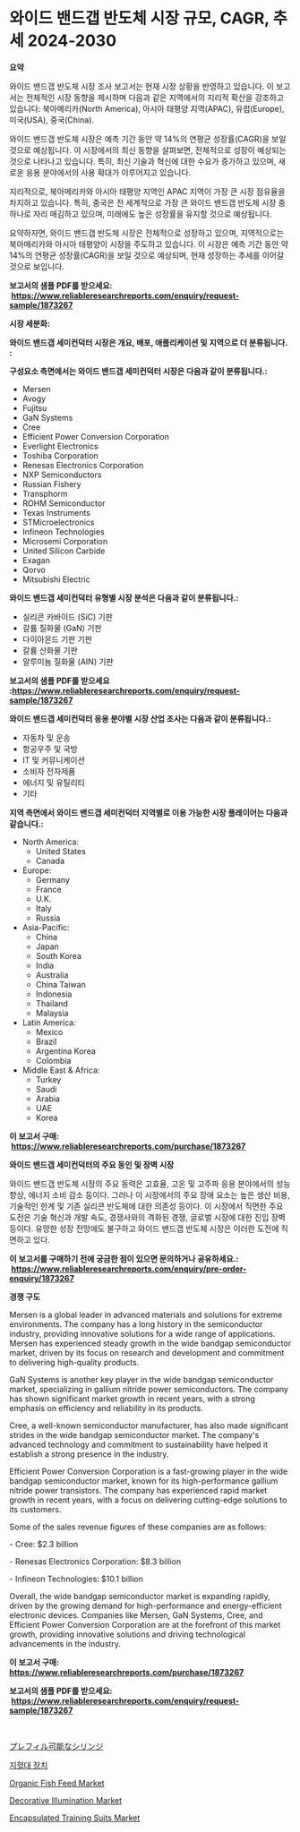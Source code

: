 <p><h1>와이드 밴드갭 반도체 시장 규모, CAGR, 추세 2024-2030</h1></p><p><strong>요약</strong></p>
<p><p>와이드 밴드갭 반도체 시장 조사 보고서는 현재 시장 상황을 반영하고 있습니다. 이 보고서는 전체적인 시장 동향을 제시하며 다음과 같은 지역에서의 지리적 확산을 강조하고 있습니다: 북아메리카(North America), 아시아 태평양 지역(APAC), 유럽(Europe), 미국(USA), 중국(China).</p><p>와이드 밴드갭 반도체 시장은 예측 기간 동안 약 14%의 연평균 성장률(CAGR)을 보일 것으로 예상됩니다. 이 시장에서의 최신 동향을 살펴보면, 전체적으로 성장이 예상되는 것으로 나타나고 있습니다. 특히, 최신 기술과 혁신에 대한 수요가 증가하고 있으며, 새로운 응용 분야에서의 사용 확대가 이루어지고 있습니다.</p><p>지리적으로, 북아메리카와 아시아 태평양 지역인 APAC 지역이 가장 큰 시장 점유율을 차지하고 있습니다. 특히, 중국은 전 세계적으로 가장 큰 와이드 밴드갭 반도체 시장 중 하나로 자리 매김하고 있으며, 미래에도 높은 성장률을 유지할 것으로 예상됩니다.</p><p>요약하자면, 와이드 밴드갭 반도체 시장은 전체적으로 성장하고 있으며, 지역적으로는 북아메리카와 아시아 태평양이 시장을 주도하고 있습니다. 이 시장은 예측 기간 동안 약 14%의 연평균 성장률(CAGR)을 보일 것으로 예상되며, 현재 성장하는 추세를 이어갈 것으로 보입니다.</p></p>
<p><strong>보고서의 샘플 PDF를 받으세요: &nbsp;<a href="https://www.reliableresearchreports.com/enquiry/request-sample/1873267">https://www.reliableresearchreports.com/enquiry/request-sample/1873267</a></strong></p>
<p><strong>시장 세분화:</strong></p>
<p><strong> 와이드 밴드갭 세미컨덕터 시장은 개요, 배포, 애플리케이션 및 지역으로 더 분류됩니다. :</strong></p>
<p><strong>구성요소 측면에서는 와이드 밴드갭 세미컨덕터 시장은 다음과 같이 분류됩니다.:</strong></p>
<p><ul><li>Mersen</li><li>Avogy</li><li>Fujitsu</li><li>GaN Systems</li><li>Cree</li><li>Efficient Power Conversion Corporation</li><li>Everlight Electronics</li><li>Toshiba Corporation</li><li>Renesas Electronics Corporation</li><li>NXP Semiconductors</li><li>Russian Fishery</li><li>Transphorm</li><li>ROHM Semiconductor</li><li>Texas Instruments</li><li>STMicroelectronics</li><li>Infineon Technologies</li><li>Microsemi Corporation</li><li>United Silicon Carbide</li><li>Exagan</li><li>Qorvo</li><li>Mitsubishi Electric</li></ul></p>
<p><strong> 와이드 밴드갭 세미컨덕터 유형별 시장 분석은 다음과 같이 분류됩니다.:</strong></p>
<p><ul><li>실리콘 카바이드 (SiC) 기판</li><li>갈륨 질화물 (GaN) 기판</li><li>다이아몬드 기판 기판</li><li>갈륨 산화물 기판</li><li>알루미늄 질화물 (AIN) 기판</li></ul></p>
<p><strong>보고서의 샘플 PDF를 받으세요 :<a href="https://www.reliableresearchreports.com/enquiry/request-sample/1873267">https://www.reliableresearchreports.com/enquiry/request-sample/1873267</a></strong></p>
<p><strong> 와이드 밴드갭 세미컨덕터 응용 분야별 시장 산업 조사는 다음과 같이 분류됩니다.:</strong></p>
<p><ul><li>자동차 및 운송</li><li>항공우주 및 국방</li><li>IT 및 커뮤니케이션</li><li>소비자 전자제품</li><li>에너지 및 유틸리티</li><li>기타</li></ul></p>
<p><strong>지역 측면에서 와이드 밴드갭 세미컨덕터 지역별로 이용 가능한 시장 플레이어는 다음과 같습니다.:</strong></p>
<p><ul>
    <li>
        North America:
        <ul>
            <li>United States</li>
            <li>Canada</li>
        </ul>
    </li>
    <li>
        Europe:
        <ul>
            <li>Germany</li>
            <li>France</li>
            <li>U.K.</li>
            <li>Italy</li>
            <li>Russia</li>
        </ul>
    </li>
    <li>
        Asia-Pacific:
        <ul>
            <li>China</li>
            <li>Japan</li>
            <li>South Korea</li>
            <li>India</li>
            <li>Australia</li>
            <li>China Taiwan</li>
            <li>Indonesia</li>
            <li>Thailand</li>
            <li>Malaysia</li>
        </ul>
    </li>
    <li>
        Latin America:
        <ul>
            <li>Mexico</li>
            <li>Brazil</li>
            <li>Argentina Korea</li>
            <li>Colombia</li>
        </ul>
    </li>
    <li>
        Middle East & Africa:
        <ul>
            <li>Turkey</li>
            <li>Saudi</li>
            <li>Arabia</li>
            <li>UAE</li>
            <li>Korea</li>
        </ul>
    </li>
    </ul></p>
<p><strong>이 보고서 구매: &nbsp;<a href="https://www.reliableresearchreports.com/purchase/1873267">https://www.reliableresearchreports.com/purchase/1873267</a></strong></p>
<p><strong>와이드 밴드갭 세미컨덕터의 주요 동인 및 장벽 시장</strong></p>
<p><p>와이드 밴드갭 반도체 시장의 주요 동력은 고효율, 고온 및 고주파 응용 분야에서의 성능 향상, 에너지 소비 감소 등이다. 그러나 이 시장에서의 주요 장애 요소는 높은 생산 비용, 기술적인 한계 및 기존 실리콘 반도체에 대한 의존성 등이다. 이 시장에서 직면한 주요 도전은 기술 혁신과 개발 속도, 경쟁사와의 격화된 경쟁, 글로벌 시장에 대한 진입 장벽 등이다. 유망한 성장 전망에도 불구하고 와이드 밴드갭 반도체 시장은 이러한 도전에 직면하고 있다.</p></p>
<p><strong>이 보고서를 구매하기 전에 궁금한 점이 있으면 문의하거나 공유하세요.: &nbsp;<a href="https://www.reliableresearchreports.com/enquiry/pre-order-enquiry/1873267">https://www.reliableresearchreports.com/enquiry/pre-order-enquiry/1873267</a></strong></p>
<p><strong>경쟁 구도</strong></p>
<p><p>Mersen is a global leader in advanced materials and solutions for extreme environments. The company has a long history in the semiconductor industry, providing innovative solutions for a wide range of applications. Mersen has experienced steady growth in the wide bandgap semiconductor market, driven by its focus on research and development and commitment to delivering high-quality products.</p><p>GaN Systems is another key player in the wide bandgap semiconductor market, specializing in gallium nitride power semiconductors. The company has shown significant market growth in recent years, with a strong emphasis on efficiency and reliability in its products.</p><p>Cree, a well-known semiconductor manufacturer, has also made significant strides in the wide bandgap semiconductor market. The company's advanced technology and commitment to sustainability have helped it establish a strong presence in the industry.</p><p>Efficient Power Conversion Corporation is a fast-growing player in the wide bandgap semiconductor market, known for its high-performance gallium nitride power transistors. The company has experienced rapid market growth in recent years, with a focus on delivering cutting-edge solutions to its customers.</p><p>Some of the sales revenue figures of these companies are as follows:</p><p>- Cree: $2.3 billion</p><p>- Renesas Electronics Corporation: $8.3 billion</p><p>- Infineon Technologies: $10.1 billion</p><p>Overall, the wide bandgap semiconductor market is expanding rapidly, driven by the growing demand for high-performance and energy-efficient electronic devices. Companies like Mersen, GaN Systems, Cree, and Efficient Power Conversion Corporation are at the forefront of this market growth, providing innovative solutions and driving technological advancements in the industry.</p></p>
<p><strong>이 보고서 구매: &nbsp; <a href="https://www.reliableresearchreports.com/purchase/1873267">https://www.reliableresearchreports.com/purchase/1873267</a></strong></p>
<p><strong>보고서의 샘플 PDF를 받으세요: &nbsp;<a href="https://www.reliableresearchreports.com/enquiry/request-sample/1873267">https://www.reliableresearchreports.com/enquiry/request-sample/1873267</a></strong><strong></strong></p>
<p>&nbsp;</p>
<p><p><a href="https://github.com/mreklxf44233/Market-Research-Report-List-1/blob/main/97547662966.md">プレフィル可能なシリンジ</a></p><p><a href="https://github.com/oajzkywllm460/Market-Research-Report-List-1/blob/main/50047282598.md">지혈대 장치</a></p><p><a href="https://eight-handstand-8fb.notion.site/Organic-Fish-Feed-Market-Centers-on-Aspects-such-as-Market-Growth-Market-Share-Market-Opportunity--b97546cd1202407c9e758068816a0a9f">Organic Fish Feed Market</a></p><p><a href="https://github.com/CliffMedina6/Market-Research-Report-List-4/blob/main/decorative-illumination-market.md">Decorative Illumination Market</a></p><p><a href="https://issuu.com/reportprime-2/docs/encapsulated-training-suits-market-size-2030.pptx">Encapsulated Training Suits Market</a></p></p>